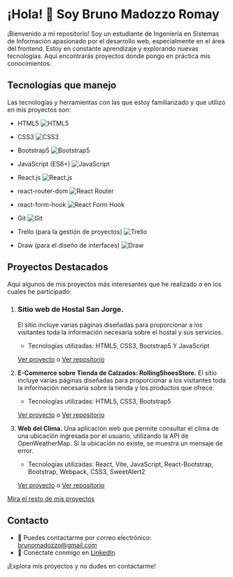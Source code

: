 # ¡Hola! 👋 Soy Bruno Madozzo Romay

¡Bienvenido a mi repositorio! Soy un estudiante de Ingeniería en Sistemas de Información apasionado por el desarrollo web, especialmente en el área del frontend. Estoy en constante aprendizaje y explorando nuevas tecnologías. Aquí encontrarás proyectos donde pongo en práctica mis conocimientos. 

## Tecnologías que manejo
Las tecnologías y herramientas con las que estoy familiarizado y que utilizo en mis proyectos son:

- HTML5
  ![HTML5](https://img.icons8.com/color/48/000000/html-5--v1.png)

- CSS3
  ![CSS3](https://img.icons8.com/color/48/000000/css3.png)

- Bootstrap5
  ![Bootstrap5](https://img.icons8.com/color/48/000000/bootstrap.png)

- JavaScript (ES6+)
  ![JavaScript](https://img.icons8.com/color/48/000000/javascript--v1.png)

- React.js
  ![React.js](https://img.icons8.com/color/48/000000/react-native.png)

- react-router-dom
  ![React Router](https://img.icons8.com/ios-filled/50/000000/react-native-router-flux.png)

- react-form-hook
  ![React Form Hook](https://img.icons8.com/dusk/64/000000/react.png)

- Git
  ![Git](https://img.icons8.com/color/48/000000/git.png)

- Trello (para la gestión de proyectos)
  ![Trello](https://img.icons8.com/color/48/000000/trello.png)

- Draw (para el diseño de interfaces)
  ![Draw](https://img.icons8.com/color/48/000000/pen-tool.png)

## Proyectos Destacados
Aquí algunos de mis proyectos más interesantes que he realizado o en los cuales he participado:

1. ### **Sitio web de Hostal San Jorge.**
   El sitio incluye varias páginas diseñadas para proporcionar a los visitantes toda la información necesaria sobre el hostal y sus servicios.
   - Tecnologías utilizadas: HTML5, CSS3, Bootstrap5 Y JavaScript
   
   [Ver proyecto](https://hostalsanjorgecafayate.netlify.app) o [Ver repositorio](https://github.com/brunomry/HostalSanJorgeCafayate)

2. **E-Commerce sobre Tienda de Calzados: RollingShoesStore.**
   El sitio incluye varias páginas diseñadas para proporcionar a los visitantes toda la información necesaria sobre la tienda y los productos que ofrece.
   - Tecnologías utilizadas: HTML5, CSS3, Bootstrap5
   
   [Ver proyecto](https://rollingshoesstore-rss.netlify.app/) o [Ver repositorio](https://github.com/brunomry/RollingShoesStore)

3. **Web del Clima.**
   Una aplicación web que permite consultar el clima de una ubicación ingresada por el usuario, utilizando la API de OpenWeatherMap. Si la ubicación no existe, se muestra un mensaje de error.
   - Tecnologías utilizadas: React, Vite, JavaScript, React-Bootstrap, Bootstrap, Webpack, CSS3, SweetAlert2
   
   [Ver proyecto](https://ejercicio13-bmr.netlify.app/) o [Ver repositorio](https://github.com/brunomry/webDeClima_API_react)

[Mira el resto de mis proyectos](https://github.com/brunomry?page=1&tab=repositories)

## Contacto
- 📧 Puedes contactarme por correo electrónico: [brunomadozzo@gmail.com](mailto:tucorreo@example.com)
- 💼 Conéctate conmigo en [LinkedIn](https://www.linkedin.com/in/bruno-madozzo/)

¡Explora mis proyectos y no dudes en contactarme!

